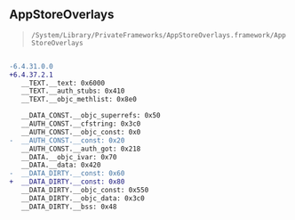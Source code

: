 ## AppStoreOverlays

> `/System/Library/PrivateFrameworks/AppStoreOverlays.framework/AppStoreOverlays`

```diff

-6.4.31.0.0
+6.4.37.2.1
   __TEXT.__text: 0x6000
   __TEXT.__auth_stubs: 0x410
   __TEXT.__objc_methlist: 0x8e0

   __DATA_CONST.__objc_superrefs: 0x50
   __AUTH_CONST.__cfstring: 0x3c0
   __AUTH_CONST.__objc_const: 0x0
-  __AUTH_CONST.__const: 0x20
   __AUTH_CONST.__auth_got: 0x218
   __DATA.__objc_ivar: 0x70
   __DATA.__data: 0x420
-  __DATA_DIRTY.__const: 0x60
+  __DATA_DIRTY.__const: 0x80
   __DATA_DIRTY.__objc_const: 0x550
   __DATA_DIRTY.__objc_data: 0x3c0
   __DATA_DIRTY.__bss: 0x48

```
